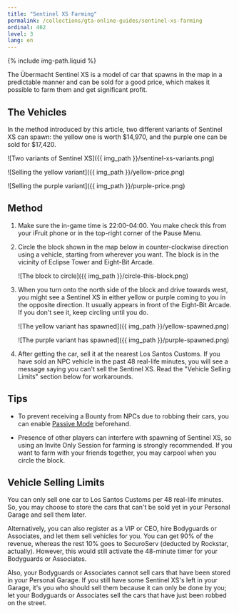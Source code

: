 ```yaml
---
title: "Sentinel XS Farming"
permalink: /collections/gta-online-guides/sentinel-xs-farming
ordinal: 462
level: 3
lang: en
---
```

{% include img-path.liquid %}

The Übermacht Sentinel XS is a model of car that spawns in the map in a
predictable manner and can be sold for a good price, which makes it possible to
farm them and get significant profit.

## The Vehicles

In the method introduced by this article, two different variants of Sentinel XS
can spawn: the yellow one is worth $14,970, and the purple one can be sold for
$17,420.

![Two variants of Sentinel XS]({{ img_path }}/sentinel-xs-variants.png)

![Selling the yellow variant]({{ img_path }}/yellow-price.png)

![Selling the purple variant]({{ img_path }}/purple-price.png)

## Method

1. Make sure the in-game time is 22:00-04:00. You make check this from your
   iFruit phone or in the top-right corner of the Pause Menu.

2. Circle the block shown in the map below in counter-clockwise direction using
   a vehicle, starting from wherever you want. The block is in the vicinity of
   Eclipse Tower and Eight-Bit Arcade.

   ![The block to circle]({{ img_path }}/circle-this-block.png)

3. When you turn onto the north side of the block and drive towards west, you
   might see a Sentinel XS in either yellow or purple coming to you in the
   opposite direction. It usually appears in front of the Eight-Bit Arcade. If
   you don't see it, keep circling until you do.

   ![The yellow variant has spawned]({{ img_path }}/yellow-spawned.png)

   ![The purple variant has spawned]({{ img_path }}/purple-spawned.png)

4. After getting the car, sell it at the nearest Los Santos Customs. If you
   have sold an NPC vehicle in the past 48 real-life minutes, you will see a
   message saying you can't sell the Sentinel XS. Read the "Vehicle Selling
   Limits" section below for workarounds.

## Tips

- To prevent receiving a Bounty from NPCs due to robbing their cars, you can
  enable [Passive Mode](passive-mode) beforehand.

- Presence of other players can interfere with spawning of Sentinel XS, so
  using an Invite Only Session for farming is strongly recommended. If you want
  to farm with your friends together, you may carpool when you circle the
  block.

## Vehicle Selling Limits

You can only sell one car to Los Santos Customs per 48 real-life minutes. So,
you may choose to store the cars that can't be sold yet in your Personal Garage
and sell them later.

Alternatively, you can also register as a VIP or CEO, hire Bodyguards or
Associates, and let them sell vehicles for you. You can get 90% of the revenue,
whereas the rest 10% goes to SecuroServ (deducted by Rockstar, actually).
However, this would still activate the 48-minute timer for your Bodyguards or
Associates.

Also, your Bodyguards or Associates cannot sell cars that have been stored in
your Personal Garage. If you still have some Sentinel XS's left in your Garage,
it's you who should sell them because it can only be done by you; let your
Bodyguards or Associates sell the cars that have just been robbed on the
street.
